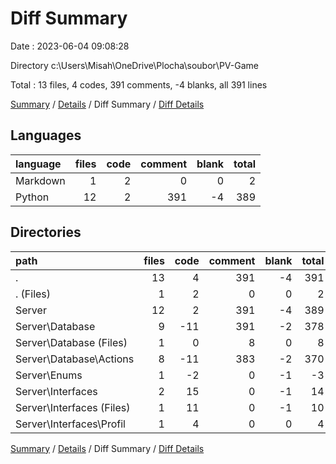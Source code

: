 # Diff Summary

Date : 2023-06-04 09:08:28

Directory c:\\Users\\Misah\\OneDrive\\Plocha\\soubor\\PV-Game

Total : 13 files,  4 codes, 391 comments, -4 blanks, all 391 lines

[Summary](results.md) / [Details](details.md) / Diff Summary / [Diff Details](diff-details.md)

## Languages
| language | files | code | comment | blank | total |
| :--- | ---: | ---: | ---: | ---: | ---: |
| Markdown | 1 | 2 | 0 | 0 | 2 |
| Python | 12 | 2 | 391 | -4 | 389 |

## Directories
| path | files | code | comment | blank | total |
| :--- | ---: | ---: | ---: | ---: | ---: |
| . | 13 | 4 | 391 | -4 | 391 |
| . (Files) | 1 | 2 | 0 | 0 | 2 |
| Server | 12 | 2 | 391 | -4 | 389 |
| Server\\Database | 9 | -11 | 391 | -2 | 378 |
| Server\\Database (Files) | 1 | 0 | 8 | 0 | 8 |
| Server\\Database\\Actions | 8 | -11 | 383 | -2 | 370 |
| Server\\Enums | 1 | -2 | 0 | -1 | -3 |
| Server\\Interfaces | 2 | 15 | 0 | -1 | 14 |
| Server\\Interfaces (Files) | 1 | 11 | 0 | -1 | 10 |
| Server\\Interfaces\\Profil | 1 | 4 | 0 | 0 | 4 |

[Summary](results.md) / [Details](details.md) / Diff Summary / [Diff Details](diff-details.md)
